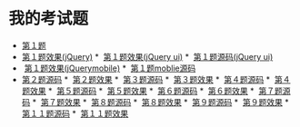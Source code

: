 # 我的考试题

*  [第１题](https://github.com/cheneywongyu/exam/blob/gh-pages/1-jquery.html)
*  [第１题效果(jQuery)](https://cheneywongyu.github.io/exam/1-jquery.html)
*  [第１题效果(jQuery ui)](https://cheneywongyu.github.io/exam/1-jqueryui.html)
*  [第１题源码(jQuery ui)](https://github.com/cheneywongyu/exam/blob/gh-pages/1-jqueryui.html)
*  [第１题效果(jQuerymobile)](https://cheneywongyu.github.io/exam/1-jquerymoblie.html)
*  [第１题moblie源码](https://github.com/cheneywongyu/exam/blob/gh-pages/1-jquerymobile.html)
*  [第２题源码](https://github.com/cheneywongyu/exam/blob/gh-pages/2ti.html)
*  [第２题效果](https://cheneywongyu.github.io/exam/2ti.html)
*  [第３题源码](https://github.com/cheneywongyu/exam/blob/gh-pages/3ti.html)
*  [第３题效果](https://cheneywongyu.github.io/exam/3ti.html)
*  [第４题源码](https://github.com/cheneywongyu/exam/blob/gh-pages/4ti.html)
*  [第４题效果](https://cheneywongyu.github.io/exam/4ti.html)
*  [第５题源码](https://github.com/cheneywongyu/exam/blob/gh-pages/5ti.html)
*  [第５题效果](https://cheneywongyu.github.io/exam/5ti.html)
*  [第６题源码](https://github.com/cheneywongyu/exam/blob/gh-pages/6ti.html)
*  [第６题效果](https://cheneywongyu.github.io/exam/6ti.html)
*  [第７题源码](https://github.com/cheneywongyu/exam/blob/gh-pages/7ti.html)
*  [第７题效果](https://cheneywongyu.github.io/exam/7ti.html)
*  [第８题源码](https://github.com/cheneywongyu/exam/blob/gh-pages/8ti.html)
*  [第８题效果](https://cheneywongyu.github.io/exam/8ti.html)
*  [第９题源码](https://github.com/cheneywongyu/exam/blob/gh-pages/9ti.html)
*  [第９题效果](https://cheneywongyu.github.io/exam/9ti.html)
*  [第１１题源码](https://github.com/cheneywongyu/exam/blob/gh-pages/11ti.html)
*  [第１１题效果](https://cheneywongyu.github.io/exam/11ti.html)
